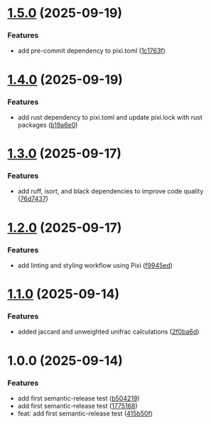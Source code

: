 # [1.5.0](https://github.com/mauricebarrett/oesphlora/compare/v1.4.0...v1.5.0) (2025-09-19)


### Features

* add pre-commit dependency to pixi.toml ([1c1763f](https://github.com/mauricebarrett/oesphlora/commit/1c1763f84cb28ba7ff77638ec068965081b16d2c))

# [1.4.0](https://github.com/mauricebarrett/oesphlora/compare/v1.3.0...v1.4.0) (2025-09-19)


### Features

* add rust dependency to pixi.toml and update pixi.lock with rust packages ([b19a6e0](https://github.com/mauricebarrett/oesphlora/commit/b19a6e0d58a7f1e043b3b6ff7b0c4c78d09f1d10))

# [1.3.0](https://github.com/mauricebarrett/oesphlora/compare/v1.2.0...v1.3.0) (2025-09-17)


### Features

* add ruff, isort, and black dependencies to improve code quality ([76d7437](https://github.com/mauricebarrett/oesphlora/commit/76d7437a9f5f2534a2edad86fe15e3eb7f9d2769))

# [1.2.0](https://github.com/mauricebarrett/oesphlora/compare/v1.1.0...v1.2.0) (2025-09-17)


### Features

* add linting and styling workflow using Pixi ([f9945ed](https://github.com/mauricebarrett/oesphlora/commit/f9945ed05113269ffa6b404ffec890c58e95496f))

# [1.1.0](https://github.com/mauricebarrett/oesphlora/compare/v1.0.0...v1.1.0) (2025-09-14)


### Features

* added jaccard and unweighted unifrac calculations ([2f0ba6d](https://github.com/mauricebarrett/oesphlora/commit/2f0ba6d6188342a9895422e237a7f993b1e81366))

# 1.0.0 (2025-09-14)


### Features

* add first semantic-release test ([b504219](https://github.com/mauricebarrett/oesphlora/commit/b5042194076227113b44e8c3e086b969e512dccc))
* add first semantic-release test ([1775168](https://github.com/mauricebarrett/oesphlora/commit/1775168f931ed07c9c2000c75389bd51a9160be4))
* feat: add first semantic-release test ([415b50f](https://github.com/mauricebarrett/oesphlora/commit/415b50f32b0703e8e7287c83bd00d46c57658e32))
